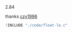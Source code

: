 2.84

thanks [czy1996](https://github.com/czy1996/CSAPP-1/blob/master/Exe/ch2.c)

```c
!INCLUDE "./code/float-le.c"
```


